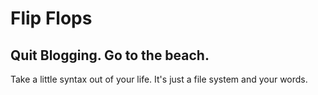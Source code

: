 # Flip Flops

## Quit Blogging. Go to the beach.

Take a little syntax out of your life. It's just a file system and your words.
